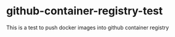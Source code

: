 # github-container-registry-test
This is a test to push docker images into github container registry
